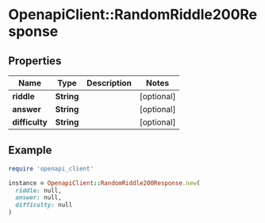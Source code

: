 # OpenapiClient::RandomRiddle200Response

## Properties

| Name | Type | Description | Notes |
| ---- | ---- | ----------- | ----- |
| **riddle** | **String** |  | [optional] |
| **answer** | **String** |  | [optional] |
| **difficulty** | **String** |  | [optional] |

## Example

```ruby
require 'openapi_client'

instance = OpenapiClient::RandomRiddle200Response.new(
  riddle: null,
  answer: null,
  difficulty: null
)
```

